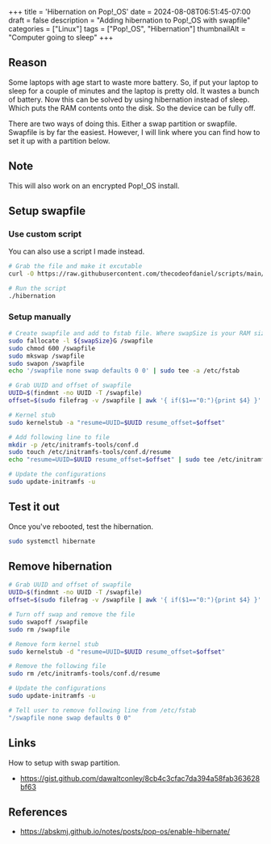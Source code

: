 +++
title = 'Hibernation on Pop!_OS'
date = 2024-08-08T06:51:45-07:00
draft = false
description = "Adding hibernation to Pop!_OS with swapfile"
categories = ["Linux"]
tags = ["Pop!_OS", "Hibernation"]
thumbnailAlt = "Computer going to sleep"
+++

## Reason

Some laptops with age start to waste more battery. So, if put your laptop to
sleep for a couple of minutes and the laptop is pretty old. It wastes a bunch
of battery. Now this can be solved by using hibernation instead of sleep. Which
puts the RAM contents onto the disk. So the device can be fully off.

There are two ways of doing this. Either a swap partition or swapfile. Swapfile
is by far the easiest. However, I will link where you can find how to set it up
with a partition below.

## Note

This will also work on an encrypted Pop!\_OS install.

## Setup swapfile

### Use custom script

You can also use a script I made instead.

```bash
# Grab the file and make it excutable
curl -O https://raw.githubusercontent.com/thecodeofdaniel/scripts/main/hibernation.sh && chmod u+x hibernation.sh

# Run the script
./hibernation
```

### Setup manually

```bash
# Create swapfile and add to fstab file. Where swapSize is your RAM size
sudo fallocate -l ${swapSize}G /swapfile
sudo chmod 600 /swapfile
sudo mkswap /swapfile
sudo swapon /swapfile
echo '/swapfile none swap defaults 0 0' | sudo tee -a /etc/fstab

# Grab UUID and offset of swapfile
UUID=$(findmnt -no UUID -T /swapfile)
offset=$(sudo filefrag -v /swapfile | awk '{ if($1=="0:"){print $4} }' | sed 's/\.$//' | sed 's/\.$//')

# Kernel stub
sudo kernelstub -a "resume=UUID=$UUID resume_offset=$offset"

# Add following line to file
mkdir -p /etc/initramfs-tools/conf.d
sudo touch /etc/initramfs-tools/conf.d/resume
echo "resume=UUID=$UUID resume_offset=$offset" | sudo tee /etc/initramfs-tools/conf.d/resume

# Update the configurations
sudo update-initramfs -u
```

## Test it out

Once you've rebooted, test the hibernation.

```bash
sudo systemctl hibernate
```

## Remove hibernation

```bash
# Grab UUID and offset of swapfile
UUID=$(findmnt -no UUID -T /swapfile)
offset=$(sudo filefrag -v /swapfile | awk '{ if($1=="0:"){print $4} }' | sed 's/\.$//' | sed 's/\.$//')

# Turn off swap and remove the file
sudo swapoff /swapfile
sudo rm /swapfile

# Remove form kernel stub
sudo kernelstub -d "resume=UUID=$UUID resume_offset=$offset"

# Remove the following file
sudo rm /etc/initramfs-tools/conf.d/resume

# Update the configurations
sudo update-initramfs -u

# Tell user to remove following line from /etc/fstab
"/swapfile none swap defaults 0 0"
```

## Links

How to setup with swap partition.

- https://gist.github.com/dawaltconley/8cb4c3cfac7da394a58fab363628bf63

## References

- https://abskmj.github.io/notes/posts/pop-os/enable-hibernate/
